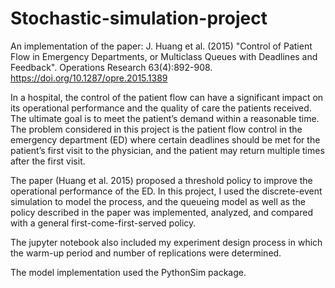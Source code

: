 # Stochastic-simulation-project

An implementation of the paper: J. Huang et al. (2015) "Control of Patient Flow in Emergency Departments, or Multiclass Queues with Deadlines and Feedback". Operations Research 63(4):892-908. https://doi.org/10.1287/opre.2015.1389


In a hospital, the control of the patient flow can have a significant impact on its operational performance and the quality of care the patients received. 
The ultimate goal is to meet the patient’s demand within a reasonable time. 
The problem considered in this project is the patient flow control in the emergency department (ED) where certain deadlines should be met for the patient’s first visit to the physician, 
and the patient may return multiple times after the first visit.

The paper (Huang et al. 2015) proposed a threshold policy to improve the operational performance of the ED. 
In this project, I used the discrete-event simulation to model the process, 
and the queueing model as well as the policy described in the paper was implemented, analyzed, and compared with a general first-come-first-served policy.

The jupyter notebook also included my experiment design process in which the warm-up period and number of replications were determined.

The model implementation used the PythonSim package.
